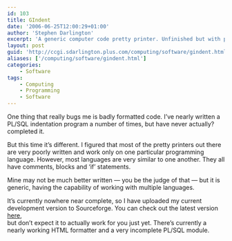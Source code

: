 ```yaml
---
id: 103
title: GIndent
date: '2006-06-25T12:00:29+01:00'
author: 'Stephen Darlington'
excerpt: 'A generic computer code pretty printer. Unfinished but with promise...'
layout: post
guid: 'http://ccgi.sdarlington.plus.com/computing/software/gindent.html'
aliases: ['/computing/software/gindent.html']
categories:
    - Software
tags:
    - Computing
    - Programming
    - Software
---
```


One thing that really bugs me is badly formatted code. I’ve nearly written a PL/SQL indentation program a number of times, but have never actually? completed it.

But this time it’s different. I figured that most of the pretty printers out there are very poorly written and work only on one particular programming language. However, most languages are very similar to one another. They all have comments, blocks and ‘if’ statements.

Mine may not be much better written — you be the judge of that — but it is generic, having the capability of working with multiple languages.

It’s currently nowhere near complete, so I have uploaded my current development version to Sourceforge. You can check out the latest version [here](https://sourceforge.net/projects/gindent/),  
but don’t expect it to actually work for you just yet. There’s currently a nearly working HTML formatter and a very incomplete PL/SQL module.